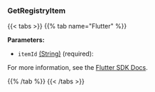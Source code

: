 ### GetRegistryItem

{{< tabs >}}
{{% tab name="Flutter" %}}

**Parameters:**

- `itemId` [(String)](https://api.flutter.dev/flutter/dart-core/String-class.html) (required):


For more information, see the [Flutter SDK Docs](https://flutter.viam.dev/viam_protos.app.app/AppServiceClient/getRegistryItem.html).

{{% /tab %}}
{{< /tabs >}}

